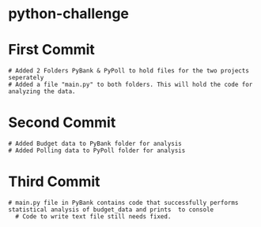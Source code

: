 # python-challenge
  # First Commit
    # Added 2 Folders PyBank & PyPoll to hold files for the two projects seperately
    # Added a file "main.py" to both folders. This will hold the code for analyzing the data.

  # Second Commit
    # Added Budget data to PyBank folder for analysis
    # Added Polling data to PyPoll folder for analysis

  # Third Commit
    # main.py file in PyBank contains code that successfully performs statistical analysis of budget_data and prints  to console
      # Code to write text file still needs fixed.
